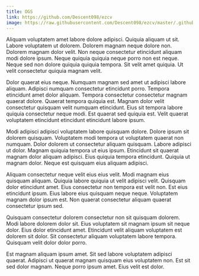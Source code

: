 ```yaml
---
title: OGS
link: https://github.com/Descent098/ezcv
image: https://raw.githubusercontent.com/Descent098/ezcv/master/.github/logo.png
---
```


Aliquam voluptatem amet labore dolore adipisci. Quiquia aliquam ut sit. Labore voluptatem ut dolorem. Dolorem magnam neque dolore non. Dolorem magnam dolor velit. Non neque consectetur etincidunt aliquam modi dolore ipsum. Neque quiquia quiquia neque porro non est neque. Neque sed non dolore quiquia quiquia tempora. Sit velit amet quiquia. Ut velit consectetur quiquia magnam velit.

Dolor quaerat eius neque. Numquam magnam sed amet ut adipisci labore aliquam. Adipisci numquam consectetur etincidunt porro. Tempora etincidunt amet dolor aliquam. Tempora consectetur consectetur magnam quaerat dolore. Quaerat tempora quiquia est. Magnam dolor velit consectetur quisquam velit numquam etincidunt. Eius sit tempora labore quiquia consectetur neque modi. Est quaerat sed quiquia est. Velit quaerat voluptatem etincidunt etincidunt etincidunt labore ipsum.

Modi adipisci adipisci voluptatem labore quisquam dolore. Dolore ipsum sit dolorem quisquam. Voluptatem modi tempora ut voluptatem quaerat non numquam. Dolor dolorem ut consectetur aliquam quisquam. Labore adipisci ut dolor. Magnam quiquia tempora ut eius ipsum. Etincidunt sit quaerat magnam dolor aliquam adipisci. Eius quiquia tempora etincidunt. Quiquia ut magnam dolor. Neque est quisquam eius aliquam adipisci.

Aliquam consectetur neque velit eius eius velit. Modi magnam eius quisquam aliquam. Quiquia labore quiquia ut velit adipisci velit. Quisquam dolor etincidunt amet. Eius consectetur non tempora est velit non. Est eius etincidunt ipsum. Eius labore eius quisquam neque neque. Voluptatem magnam dolor ipsum est. Non quaerat consectetur aliquam quaerat consectetur ipsum sed.

Quisquam consectetur dolorem consectetur non sit quisquam dolorem. Modi labore dolorem dolor sit. Eius voluptatem sit magnam ipsum sit neque dolor. Eius dolor etincidunt amet. Etincidunt velit aliquam voluptatem est dolorem sit dolor. Sit consectetur aliquam voluptatem labore tempora. Quisquam velit dolor dolor porro.

Est magnam aliquam ipsum amet. Sit sed labore voluptatem adipisci quaerat. Adipisci ut quaerat magnam quisquam eius voluptatem non. Est sit sed dolor magnam. Neque porro ipsum amet. Eius velit est dolor.
    